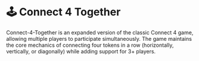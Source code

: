 # 🕹️ Connect 4 Together

Connect-4-Together is an expanded version of the classic Connect 4 game, allowing multiple players to participate
simultaneously. The game maintains the core mechanics of connecting four tokens in a row (horizontally, vertically, or
diagonally) while adding support for 3+ players.